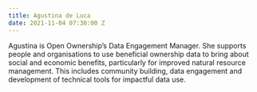 ```yaml
---
title: Agustina de Luca
date: 2021-11-04 07:30:00 Z
---
```


Agustina is Open Ownership’s Data Engagement Manager. She supports people and organisations to use beneficial ownership data to bring about social and economic benefits, particularly for improved natural resource management. This includes community building, data engagement and development of technical tools for impactful data use.